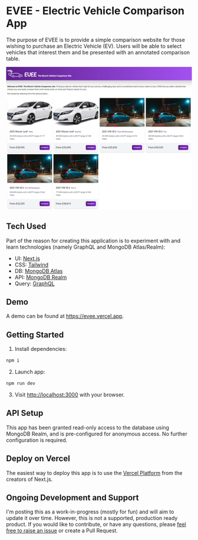 # EVEE - Electric Vehicle Comparison App

The purpose of EVEE is to provide a simple comparison website for those wishing to purchase an Electric Vehicle (EV). Users will be able to select vehicles that interest them and be presented with an annotated comparison table.

![EVEE Screenshot](screenshot.jpg)

## Tech Used

Part of the reason for creating this application is to experiment with and learn technologies (namely GraphQL and MongoDB Atlas/Realm):

- UI: [Next.js](https://nextjs.org)
- CSS: [Tailwind](https://tailwindcss.com)
- DB: [MongoDB Atlas](https://www.mongodb.com/atlas/database)
- API: [MongoDB Realm](https://www.mongodb.com/realm)
- Query: [GraphQL](https://graphql.org)

## Demo

A demo can be found at https://evee.vercel.app.

## Getting Started

1. Install dependencies:

```bash
npm i
```

2. Launch app:

```bash
npm run dev
```

3. Visit [http://localhost:3000](http://localhost:3000) with your browser.

## API Setup

This app has been granted read-only access to the database using MongoDB Realm, and is pre-configured for anonymous access. No further configuration is required.

## Deploy on Vercel

The easiest way to deploy this app is to use the [Vercel Platform](https://vercel.com/new?utm_medium=default-template&filter=next.js&utm_source=create-next-app&utm_campaign=create-next-app-readme) from the creators of Next.js.

## Ongoing Development and Support

I'm posting this as a work-in-progress (mostly for fun) and will aim to update it over time. However, this is not a supported, production ready product. If you would like to contribute, or have any questions, please [feel free to raise an issue](https://github.com/tomgiddings/evee/issues) or create a Pull Request.
